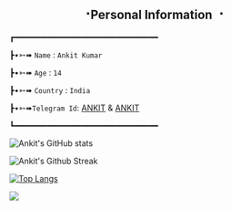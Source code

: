 <h2 align="center"><b> ⠐Personal Information ⠐ </b></h2>
┏━━━━━━━━━━━━━━━━━━━━━━━━━━━━━━

┣•➳➠ ```Name``` : ```Ankit Kumar```

┣•➳➠ ```Age``` : ```14```

┣•➳➠ ```Country``` : ```India```

┣•➳➠```Telegram Id```: [ANKIT](https://t.me/GODOPBOY) & [ANKIT](https://t.me/GODOP_ANKIT)

┗━━━━━━━━━━━━━━━━━━━━━━━━━━━━━━

![Ankit's GitHub stats](https://github-readme-stats.vercel.app/api?username=GODOP-ANKIT&show_icons=true&theme=midnight-purple)

![Ankit's Github Streak](https://github-readme-streak-stats.herokuapp.com/?user=GODOP-ANKIT&theme=midnight-purple&show_icon=true)

[![Top Langs](https://github-readme-stats.vercel.app/api/top-langs/?username=GODOP-ANKIT&layout=compact&theme=midnight-purple)](https://github.com/GODOP-ANKIT)

<img src="https://readme-typing-svg.herokuapp.com?color=F77247&width=420&lines=Thank+You+🌷+Love+You+😝">

<!---
GODOP-ANKIT/GODOP-ANKIT is a ✨ special ✨ repository because its `README.md` (this file) appears on your GitHub profile.
You can click the Preview link to take a look at your changes.
---> 
